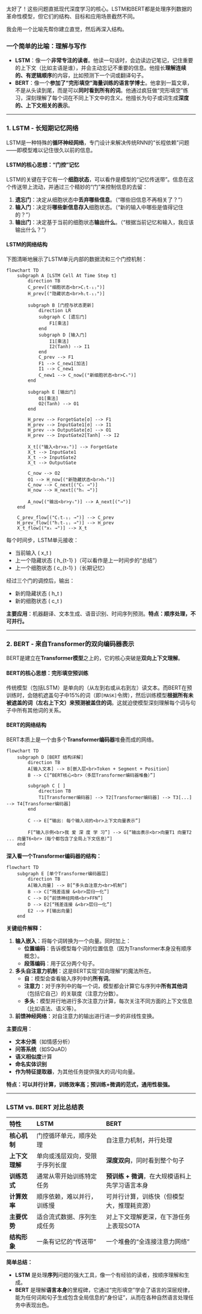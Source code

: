 太好了！这些问题直抵现代深度学习的核心。LSTM和BERT都是处理序列数据的革命性模型，但它们的结构、目标和应用场景截然不同。

我会用一个比喻先帮你建立直觉，然后再深入结构。

### 一个简单的比喻：理解与写作

*   **LSTM**：像一个**非常专注的读者**。他读一句话时，会边读边记笔记，记住重要的上下文（比如主语是谁），并会主动忘记不重要的信息。他擅长**理解连续的、有逻辑顺序**的内容，比如预测下一个词或翻译句子。
*   **BERT**：像一个**参加了“完形填空”海量训练的语言学博士**。他拿到一篇文章，不是从头读到尾，而是可以**同时看到所有的词**。他通过疯狂做“完形填空”练习，深刻理解了每个词在不同上下文中的含义。他擅长为句子或词生成**深度的、上下文相关的表示**。

---

### 1. LSTM - 长短期记忆网络

LSTM是一种特殊的**循环神经网络**，专门设计来解决传统RNN的“长程依赖”问题——即模型难以记住很久以前的信息。

#### **LSTM的核心思想：“门控”记忆**

LSTM的关键在于它有一个**细胞状态**，可以看作是模型的“记忆传送带”。信息在这个传送带上流动，并通过三个精妙的“门”来控制信息的去留：

1.  **遗忘门**：决定从细胞状态中**丢弃哪些信息**。（“哪些旧信息不再相关了？”）
2.  **输入门**：决定将**哪些新信息存入**细胞状态。（“新的输入中哪些是值得记住的？”）
3.  **输出门**：决定基于当前的细胞状态**输出什么**。（“根据当前记忆和输入，我应该输出什么？”）

#### **LSTM的网络结构**

下图清晰地展示了LSTM单元内部的数据流和三个门控机制：
```mermaid
flowchart TD
    subgraph A [LSTM Cell At Time Step t]
        direction TB
        C_prev[("细胞状态<br>C₍t₋₁₎")]
        H_prev[("隐藏状态<br>h₍t₋₁₎")]

        subgraph B [门控与状态更新]
            direction LR
            subgraph C [遗忘门]
                F1[乘法]
            end
            subgraph D [输入门]
                I1[乘法]
                I2(Tanh) --> I1
            end
            C_prev --> F1
            F1 --> C_new1[加法]
            I1 --> C_new1
            C_new1 --> C_now[("新细胞状态<br>Cₜ")]
        end

        subgraph E [输出门]
            O1[乘法]
            O2(Tanh) --> O1
        end
        
        H_prev --> ForgetGate[σ] --> F1
        H_prev --> InputGate1[σ] --> I1
        H_prev --> OutputGate[σ] --> O1
        H_prev --> InputGate2[Tanh] --> I2
        
        X_t[("输入<br>xₜ")] --> ForgetGate
        X_t --> InputGate1
        X_t --> InputGate2
        X_t --> OutputGate

        C_now --> O2
        O1 --> H_now[("新隐藏状态<br>hₜ")]
        C_now --> C_next[("Cₜ →")]
        H_now --> H_next[("hₜ →")]
        
        A_now[("输出<br>yₜ")] --> A_next[("→")]
    end

    C_prev_flow[("C₍t₋₁₎ →")] --> C_prev
    H_prev_flow[("h₍t₋₁₎ →")] --> H_prev
    X_t_flow[("xₜ →")] --> X_t
```

每个时间步，LSTM单元接收：
*   当前输入 \( x_t \)
*   上一个隐藏状态 \( h_{t-1} \)（可以看作是上一时间步的“总结”）
*   上一个细胞状态 \( c_{t-1} \)（长期记忆）

经过三个门的调控后，输出：
*   新的隐藏状态 \( h_t \)
*   新的细胞状态 \( c_t \)

**主要应用**：机器翻译、文本生成、语音识别、时间序列预测。**特点：顺序处理，不可并行。**

---

### 2. BERT - 来自Transformer的双向编码器表示

BERT是建立在**Transformer模型**之上的，它的核心突破是**双向上下文理解**。

#### **BERT的核心思想：完形填空预训练**

传统模型（包括LSTM）是单向的（从左到右或从右到左）读文本。而BERT在预训练时，会随机遮盖句子中15%的词（即`[MASK]`令牌），然后训练模型**根据所有未被遮盖的词（左右上下文）来预测被盖住的词**。这就迫使模型深刻理解每个词与句子中所有其他词的关系。

#### **BERT的网络结构**

BERT本质上是一个由多个**Transformer编码器**堆叠而成的网络。

```mermaid
flowchart TD
    subgraph D [BERT 结构详解]
        direction TB
        A[输入文本] --> B[嵌入层<br>Token + Segment + Position]
        B --> C[“BERT核心<br>（多层Transformer编码器堆叠）”]
        
        subgraph C [ ]
            direction TB
            T1[Transformer编码器] --> T2[Transformer编码器] --> T3[...] --> T4[Transformer编码器]
        end

        C --> E[“输出: 每个输入词的<br>上下文向量表示”]
        
        F[“输入示例<br>我 爱 深 度 学 习”] --> G[“输出表示<br>向量T1 向量T2 ... 向量T6<br>（每个都包含了全局上下文信息）”]
    end
```

**深入看一个Transformer编码器的结构：**
```mermaid
flowchart TD
    subgraph E [单个Transformer编码器层]
        direction TB
        A[输入向量] --> B[“多头自注意力<br>机制”]
        B --> C[“残差连接 &<br>层归一化”]
        C --> D[“前馈神经网络<br>FFN”]
        D --> E2[“残差连接 &<br>层归一化”]
        E2 --> F[输出向量]
    end
```

**关键组件解释：**

1.  **输入嵌入**：将每个词转换为一个向量。同时加上：
    *   **位置编码**：告诉模型每个词的位置信息（因为Transformer本身没有顺序概念）。
    *   **段落编码**：用于区分两个句子。
2.  **多头自注意力机制**：这是BERT实现“双向理解”的魔法所在。
    *   **自**：模型会查看输入序列中的**所有词**。
    *   **注意力**：对于序列中的每一个词，模型都会计算它与序列中**所有其他词**（包括它自己）的关联度（注意力分数）。
    *   **多头**：模型并行地进行多次注意力计算，每次关注不同方面的上下文信息（比如语法、语义等）。
3.  **前馈神经网络**：对自注意力的输出进行进一步的非线性变换。

**主要应用**：
*   **文本分类**（如情感分析）
*   **问答系统**（如SQuAD）
*   **语义相似度**计算
*   **命名实体识别**
*   **作为特征提取器**，为其他任务提供强大的词/句向量。

**特点：可以并行计算，训练效率高；预训练+微调的范式，通用性极强。**

---

### LSTM vs. BERT 对比总结表

| 特性 | LSTM | BERT |
| :--- | :--- | :--- |
| **核心机制** | 门控循环单元，顺序处理 | 自注意力机制，并行处理 |
| **上下文理解** | 单向或浅层双向，受限于序列长度 | **深度双向**，同时看到整个句子 |
| **训练范式** | 通常从零开始训练特定任务 | **预训练 + 微调**，在大规模语料上先学习语言本身 |
| **计算效率** | 顺序依赖，难以并行，训练慢 | 可并行计算，训练快（但模型大，推理耗资源） |
| **主要优势** | 适合流式数据、序列生成任务 | 对上下文理解更深，在下游任务上表现SOTA |
| **结构形象** | 一条有记忆的“传送带” | 一个堆叠的“全连接注意力网络” |

**简单总结：**

*   **LSTM** 是处理**序列**问题的强大工具，像一个有经验的读者，按顺序理解和生成。
*   **BERT** 是理解**语言本身**的里程碑，它通过“完形填空”学会了语言的深层规律，能为任何词和句子生成包含全局信息的“身份证”，从而在各种自然语言处理任务中表现出色。